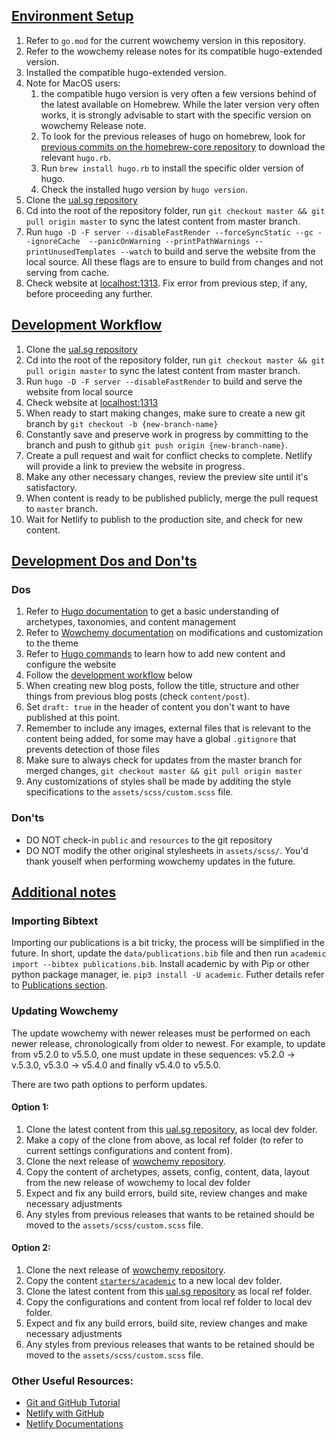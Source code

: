 ## [Environment Setup](#environment-setup) 

1. Refer to `go.mod` for the current wowchemy version in this repository.
2. Refer to the wowchemy release notes for its compatible hugo-extended version. 
3. Installed the compatible hugo-extended version. 
4. Note for MacOS users: 
   1. the compatible hugo version is very often a few versions behind of the latest available on Homebrew. While the 
      later version very often works, it is strongly advisable to start with the specific version 
      on wowchemy Release note. 
   2. To look for the previous releases of hugo on homebrew, look for [previous 
      commits on the homebrew-core repository](https://github.com/Homebrew/homebrew-core/search?q=hugo&type=commits) to download the relevant `hugo.rb`. 
   3. Run `brew install hugo.rb` to install the specific older version of hugo. 
   4. Check the installed hugo version by `hugo version`.
6. Clone the [ual.sg repository](#)
7. Cd into the root of the repository folder, run `git checkout master && git pull origin master` to sync the latest content from master branch.
8. Run `hugo -D -F server --disableFastRender --forceSyncStatic --gc --ignoreCache 
   --panicOnWarning --printPathWarnings --printUnusedTemplates --watch` to build and serve the 
   website from the local source. All these flags are to ensure to build from changes and not 
   serving from cache. 
9. Check website at [localhost:1313](http://localhost:1313/). Fix error from previous step, if any, before proceeding any further. 


## [Development Workflow](#development-workflow)

1. Clone the [ual.sg repository](#)
1. Cd into the root of the repository folder, run `git checkout master && git pull origin master` to sync the latest content from master branch.
1. Run `hugo -D -F server --disableFastRender` to build and serve the website from local source
1. Check website at [localhost:1313](http://localhost:1313/)
1. When ready to start making changes, make sure to create a new git branch by `git checkout -b {new-branch-name}`
1. Constantly save and preserve work in progress by committing to the branch and push to github `git push origin {new-branch-name}`.
1. Create a pull request and wait for conflict checks to complete. Netlify will provide a link to preview the website in progress.  
1. Make any other necessary changes, review the preview site until it's satisfactory. 
1. When content is ready to be published publicly, merge the pull request to `master` branch. 
1. Wait for Netlify to publish to the production site, and check for new content. 

## [Development Dos and Don'ts](#development-dos-and-donts)

### Dos

1. Refer to [Hugo documentation](https://gohugo.io/documentation/) to get a basic understanding of archetypes, taxonomies, and content management
2. Refer to [Wowchemy documentation](https://wowchemy.com/docs/) on modifications and customization to the theme
3. Refer to [Hugo commands](https://gohugo.io/commands/) to learn how to add new content and configure the website 
4. Follow the [development workflow](#development-workflow) below
5. When creating new blog posts, follow the title, structure and other things from previous blog posts (check `content/post`).
6. Set `draft: true` in the header of content you don't want to have published at this point.
7. Remember to include any images, external files that is relevant to the content being added, for some may have a global `.gitignore` that prevents detection of those files
8. Make sure to always check for updates from the master branch for merged changes, `git checkout master && git pull origin master`
9. Any customizations of styles shall be made by additing the style specifications to the 
   `assets/scss/custom.scss` file.

### Don'ts

- DO NOT check-in `public` and `resources` to the git repository
- DO NOT modify the other original stylesheets in `assets/scss/`. You'd thank youself when performing wowchemy updates in the future. 

## [Additional notes](#additional-notes)

### Importing Bibtext

Importing our publications is a bit tricky, the process will be simplified
 in the future. In short, update the `data/publications.bib` file and then run `academic import --bibtex publications.bib`. Install academic by with Pip or other python package manager, ie. `pip3 install -U academic`. Futher details refer to [Publications section](https://wowchemy.com/docs/content/publications/). 

### Updating Wowchemy
The update wowchemy with newer releases must be performed on each newer release, chronologically 
from older to newest. For example, to update from v5.2.0 to v5.5.0, one must update in these 
sequences: v5.2.0 -> v.5.3.0, v5.3.0 -> v5.4.0 and finally v5.4.0 to v5.5.0. 

There are two path options to perform updates.  

#### Option 1: 
1. Clone the latest content from this [ual.sg repository](https://github.com/ualsg/ualsg.netlify.app), as local dev folder. 
2. Make a copy of the clone from above, as local ref folder (to refer to current settings 
   configurations and content from).
3. Clone the next release of [wowchemy repository](https://github.com/wowchemy/wowchemy-hugo-themes).
4. Copy the content of archetypes, assets, config, content, data, layout from the new release 
      of wowchemy to local dev folder
5. Expect and fix any build errors, build site, review changes and make necessary adjustments
6. Any styles from previous releases that wants to be retained should be moved to the 
   `assets/scss/custom.scss` file.

#### Option 2:
1. Clone the next release of [wowchemy repository](https://github.com/wowchemy/wowchemy-hugo-themes). 
2. Copy the content [`starters/academic`](https://github.com/wowchemy/wowchemy-hugo-themes/tree/main/starters/academic) to a new local dev folder. 
3. Clone the latest content from this [ual.sg repository](https://github.com/ualsg/ualsg.netlify.app) as local ref folder. 
4. Copy the configurations and content from local ref folder to local dev folder. 
5. Expect and fix any build errors, build site, review changes and make necessary adjustments
6. Any styles from previous releases that wants to be retained should be moved to the 
   `assets/scss/custom.scss` file.

### Other Useful Resources:
- [Git and GitHub Tutorial](https://www.freecodecamp.org/news/git-and-github-for-beginners/)
- [Netlify with GitHub](https://www.netlify.com/blog/2016/09/29/a-step-by-step-guide-deploying-on-netlify/)
- [Netlify Documentations](https://docs.netlify.com/)
